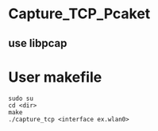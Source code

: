 # Capture_TCP_Pcaket
## use libpcap

# User makefile
```
sudo su
cd <dir>
make
./capture_tcp <interface ex.wlan0>
```
